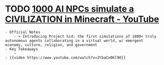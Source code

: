 # TODO [1000 AI NPCs simulate a CIVILIZATION in Minecraft - YouTube](https://www.youtube.com/watch?v=2tbaCn0Kl90)
	- Official Notes
		- > Introducing Project Sid: the first simulations of 1000+ truly autonomous agents collaborating in a virtual world, w/ emergent economy, culture, religion, and government
	- Key Takeaways
		-
	- {{video https://www.youtube.com/watch?v=2tbaCn0Kl90}}